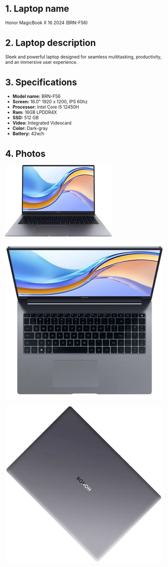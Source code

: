 # 1. Laptop name

Honor MagicBook X 16 2024 (BRN-F56)

# 2. Laptop description

Sleek and powerful laptop designed for seamless multitasking, productivity, and an immersive user experience.

# 3. Specifications

- **Model name:** BRN-F56
- **Screen:** 16.0" 1920 x 1200, IPS 60hz
- **Processor:** Intel Core i5 12450H
- **Ram:** 16GB LPDDR4X
- **SSD:** 512 GB
- **Video:** Integrated Videocard
- **Color:** Dark-gray
- **Battery:** 42w/h

# 4. Photos

![BRN-F56 Front View](brn-f56-front.webp "BRN-F56 Front View")

![BRN-F56 Top View](brn-f56-top.jpg "BRN-F56 Top View")

![BRN-F56 Top Closed View](brn-f56-top-closed.webp "BRN-F56 Top Closed View")
